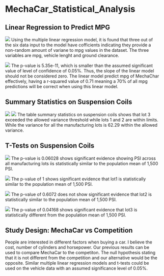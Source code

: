 # MechaCar_Statistical_Analysis
## Linear Regression to Predict MPG
![](multiple_regression)
Using the multiple linear regression model, it is found that three out of the six data input to the model have cofficients indicating they provide a non-random amount of variane to mpg values in the dataset. The three variables are mpg, vehicle lenght and ground clearance.

![](multiple_regression_summary)
The p-value is 5.35e-11, which is smaller than the assumed significant value of level of confidence of 0.05%. Thus, the slope of the linear model should not be considered zero. The linear model predict mpg of MechaChar effectively, having a r-squared value of 0.71 meaning a 70% of all mpg predictions will be correct when using this linear model.

## Summary Statistics on Suspension Coils
![](total_summary)
![](lot_summary)
The table summary statistics on suspension coils shows that lot 3 exceeded the allowed variance threshold while lots 1 and 2 are within limits. While the variance for all the manufacturing lots is 62.29 within the allowed variance.

## T-Tests on Suspension Coils
![](t-test_all_lots)
The p-value is 0.06028 shows significant evidence showing PSI across all manufacturing lots iis statistically similar to the population mean of 1,500 PSI.

![](t-test_lot1)
The p-value of 1 shows significant evidence that lot1 is statistically similar to the population mean of 1,500 PSI.

![](t-test_lot2)
The p-value of 0.6072 does not show significant evidence that lot2 is statistically similar to the population mean of 1,500 PSI.

![](t-test_lot3)
The p-value of 0.04168 shows significant evidence that lot3 is statistically different from the population mean of 1,500 PSI.

## Study Design: MechaCar vs Competition

People are interested in different factors when buying a car. I believe the cost, number of cylinders and horsepower. Our previous results can be used to compare MechaCar to the competiton. The null hypothesis stating that it is not different from the competition and our alternative would be the opposite. Similar multiple linear regression models and t-tests could be used on the vehicle data with an assumed significance level of 0.05%.

